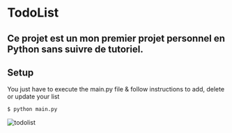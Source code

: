 # TodoList
## Ce projet est un mon premier projet personnel en Python sans suivre de tutoriel.

## Setup
You just have to execute the main.py file & follow instructions to add, delete or update your list
```bash
$ python main.py
```
![todolist](https://user-images.githubusercontent.com/91555623/181734536-fc8b64ed-6752-470b-943c-92308675a5c9.png)
